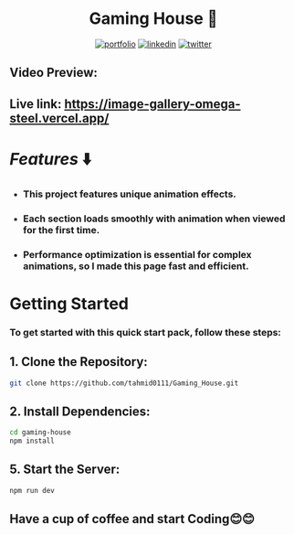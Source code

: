 # <div align="center"> Gaming House 🤖</div>

<div align="center">
  
  [![portfolio](https://img.shields.io/badge/my_portfolio-FFFF00?style=for-the-badge&logo=ko-fi&logoColor=black)](https://tahmid0111.github.io/Portfolio_Website_html5/)  [![linkedin](https://img.shields.io/badge/linkedin-0A66C2?style=for-the-badge&logo=linkedin&logoColor=white)](https://www.linkedin.com/in/tahmid-emam/)  [![twitter](https://img.shields.io/badge/twitter-1DA1F2?style=for-the-badge&logo=twitter&logoColor=white)](https://x.com/tahmid_emam)
  
</div>

## <div>Video Preview: </div>

## <div>Live link: https://image-gallery-omega-steel.vercel.app/</div>

# _Features_ ⬇️

- ### This project features unique animation effects.

- ### Each section loads smoothly with animation when viewed for the first time.

- ### Performance optimization is essential for complex animations, so I made this page fast and efficient.

# Getting Started

### To get started with this quick start pack, follow these steps:

## 1. Clone the Repository:

```bash
git clone https://github.com/tahmid0111/Gaming_House.git
```

## 2. Install Dependencies:

```bash
cd gaming-house
npm install
```

## 5. Start the Server:

```bash
npm run dev
```

## Have a cup of coffee and start Coding😊😊
